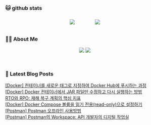 
###  🐱 github stats  

<div id="main" align="center">
    <img src="https://github-readme-stats.vercel.app/api?username=peterica&count_private=true&show_icons=true&theme=radical"
        style="height: auto; margin-left: 20px; margin-right: 20px; padding: 10px;"/>
    <img src="https://github-readme-stats.vercel.app/api/top-langs/?username=peterica&layout=compact"   
        style="height: auto; margin-left: 20px; margin-right: 20px; padding: 10px;"/>
</div>

###  💁‍♀️ About Me  
<p align="center">
    <a href="https://peterica.tistory.com/"><img src="https://img.shields.io/badge/Blog-FF5722?style=flat-square&logo=Blogger&logoColor=white"/></a>
    <a href="mailto:ilovefran.ofm@gmail.com"><img src="https://img.shields.io/badge/Gmail-d14836?style=flat-square&logo=Gmail&logoColor=white&link=ilovefran.ofm@gmail.com"/></a>
</p>

<br>

### 📕 Latest Blog Posts   

<a href ="https://peterica.tistory.com/887"> [Docker] 컨테이너를 새로운 태그로 지정하여 Docker Hub에 푸시하는 과정 </a> <br>
<a href ="https://peterica.tistory.com/886"> [Docker] Docker 컨테이너에서 JAR 파일만 수정하고 다시 실행하는 방법 </a> <br>
<a href ="https://peterica.tistory.com/885"> RTO와 RPO: 재해 복구 계획의 핵심 지표 </a> <br>
<a href ="https://peterica.tistory.com/884"> [Docker] Docker Compose 볼륨을 읽기 전용(read-only)으로 설정하기 </a> <br>
<a href ="https://peterica.tistory.com/883"> [Postman] Postman 오프라인 사용방법 </a> <br>
<a href ="https://peterica.tistory.com/882"> [Postman] Postman의 Workspace: API 개발자의 디지털 작업실 </a> <br>
